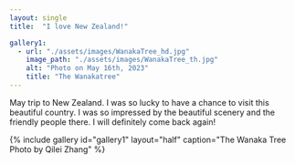 ```yaml
---
layout: single
title:  "I love New Zealand!"

gallery1:
  - url: "./assets/images/WanakaTree_hd.jpg"
    image_path: "./assets/images/WanakaTree_th.jpg"
    alt: "Photo on May 16th, 2023"
    title: "The Wanakatree"
---
```


May trip to New Zealand. I was so lucky to have a chance to visit this beautiful country. I was so impressed by the beautiful scenery and the friendly people there. I will definitely come back again!

{% include gallery id="gallery1" layout="half" caption="The Wanaka Tree Photo by Qilei Zhang" %}



